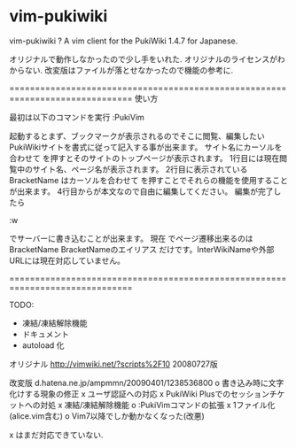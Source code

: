 vim-pukiwiki
============

vim-pukiwiki ? A vim client for the PukiWiki 1.4.7 for Japanese.

オリジナルで動作しなかったので少し手をいれた.
オリジナルのライセンスがわからない.
改変版はファイルが落とせなかったので機能の参考に.


==============================================================================
使い方

  最初は以下のコマンドを実行
    :PukiVim

  起動するとまず、ブックマークが表示されるのでそこに閲覧、編集したいPukiWikiサイトを書式に従って記入する事が出来ます。
  サイト名にカーソルを合わせて <CR> を押すとそのサイトのトップページが表示されます。
  1行目には現在閲覧中のサイト名、ページ名が表示されます。
  2行目に表示されている BracketName はカーソルを合わせて <CR> を押すことでそれらの機能を使用することが出来ます。
  4行目からが本文なので自由に編集してください。
  編集が完了したら

  :w

  でサーバーに書き込むことが出来ます。
  現在 <CR> でページ遷移出来るのは
        BracketName
        BracketNameのエイリアス
  だけです。InterWikiNameや外部URLには現在対応していません。


==============================================================================

TODO:
  - 凍結/凍結解除機能
  - ドキュメント
  - autoload 化

オリジナル
  http://vimwiki.net/?scripts%2F10
  20080727版 

改変版
  d.hatena.ne.jp/ampmmn/20090401/1238536800
  o 書き込み時に文字化けする現象の修正
  x ユーザ認証への対応
  x PukiWiki Plusでのセッションチケットへの対処
  x 凍結/凍結解除機能
  o :PukiVimコマンドの拡張
  x 1ファイル化(alice.vim含む)
  o Vim7以降でしか動かなくなった(改悪)

x はまだ対応できていない.


